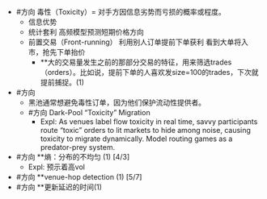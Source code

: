 - #方向 毒性（Toxicity）= 对手方因信息劣势而亏损的概率或程度。
	- 信息优势
	- 统计套利	高频模型预测短期价格方向
	- 前置交易（Front-running）	利用别人订单提前下单获利	看到大单将入市，抢先下单抬价
		- **大的交易量发生之前的那部分交易的特征，用来筛选trades（orders）。比如说，提前下单的人喜欢发size=100的trades，下次就提前捕捉。(1)
- #方向 
	- 黑池通常想避免毒性订单，因为他们保护流动性提供者。
	- #方向 Dark-Pool “Toxicity” Migration
		- Expl: As venues label flow toxicity in real time, savvy participants route “toxic” orders to lit markets to hide among noise, causing toxicity to migrate dynamically. Model routing games as a predator-prey system.
- #方向 **熵：分布的不均匀 (1) [4/3]
	- Expl: 预示着高vol
- #方向 **venue-hop detection (1) [5/7]
- #方向 **更新延迟的时间(1)
